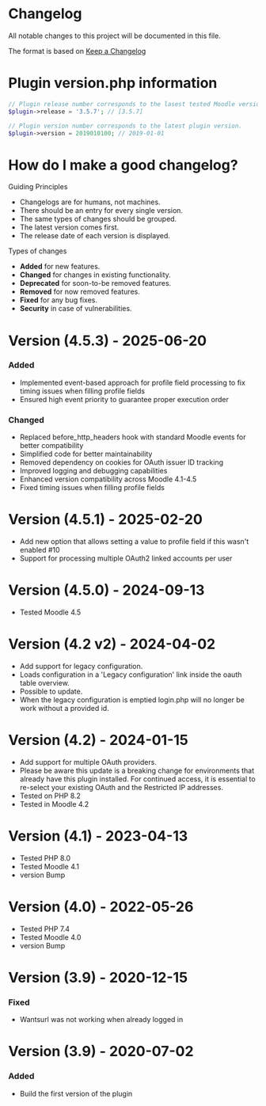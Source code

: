 # Changelog
All notable changes to this project will be documented in this file.

The format is based on [Keep a Changelog](https://keepachangelog.com/en/1.0.0/)

# Plugin version.php information
```php
// Plugin release number corresponds to the lasest tested Moodle version in which the plugin has been tested.
$plugin->release = '3.5.7'; // [3.5.7]

// Plugin version number corresponds to the latest plugin version.
$plugin->version = 2019010100; // 2019-01-01
```

# How do I make a good changelog?
Guiding Principles
* Changelogs are for humans, not machines.
* There should be an entry for every single version.
* The same types of changes should be grouped.
* The latest version comes first.
* The release date of each version is displayed.

Types of changes
* **Added** for new features.
* **Changed** for changes in existing functionality.
* **Deprecated** for soon-to-be removed features.
* **Removed** for now removed features.
* **Fixed** for any bug fixes.
* **Security** in case of vulnerabilities.


# Version (4.5.3) - 2025-06-20
### Added
- Implemented event-based approach for profile field processing to fix timing issues when filling profile fields
- Ensured high event priority to guarantee proper execution order
### Changed
- Replaced before_http_headers hook with standard Moodle events for better compatibility
- Simplified code for better maintainability
- Removed dependency on cookies for OAuth issuer ID tracking
- Improved logging and debugging capabilities
- Enhanced version compatibility across Moodle 4.1-4.5
- Fixed timing issues when filling profile fields

# Version (4.5.1) - 2025-02-20
- Add new option that allows setting a value to profile field if this wasn't enabled #10
- Support for processing multiple OAuth2 linked accounts per user

# Version (4.5.0) - 2024-09-13
- Tested Moodle 4.5

# Version (4.2 v2) - 2024-04-02
- Add support for legacy configuration.
- Loads configuration in a 'Legacy configuration' link inside the oauth table overview.
- Possible to update.
- When the legacy configuration is emptied login.php will no longer be work without a provided id.

# Version (4.2) - 2024-01-15
- Add support for multiple OAuth providers. 
- Please be aware this update is a breaking change for environments that already have this plugin installed. 
For continued access, it is essential to re-select your existing OAuth and the Restricted IP addresses.
- Tested on PHP 8.2
- Tested in Moodle 4.2

# Version (4.1) - 2023-04-13
- Tested PHP 8.0
- Tested Moodle 4.1
- version Bump

# Version (4.0) - 2022-05-26
- Tested PHP 7.4
- Tested Moodle 4.0
- version Bump

# Version (3.9) - 2020-12-15

### Fixed
- Wantsurl was not working when already logged in

# Version (3.9) - 2020-07-02

### Added
- Build the first version of the plugin
